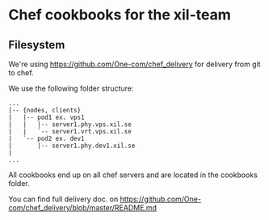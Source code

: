 # Chef cookbooks for the xil-team
## Filesystem
We're using https://github.com/One-com/chef_delivery for delivery from git to chef.

We use the following folder structure:

	...
	|-- {nodes, clients}
	|   |-- pod1 ex. vps1
	|   |   |-- server1.phy.vps.xil.se
	|   |   `-- server1.vrt.vps.xil.se
	|   `-- pod2 ex. dev1
	|       |-- server1.phy.dev1.xil.se
	|
	...



All cookbooks end up on all chef servers and are located in the cookbooks folder.


You can find full delivery doc. on https://github.com/One-com/chef_delivery/blob/master/README.md
